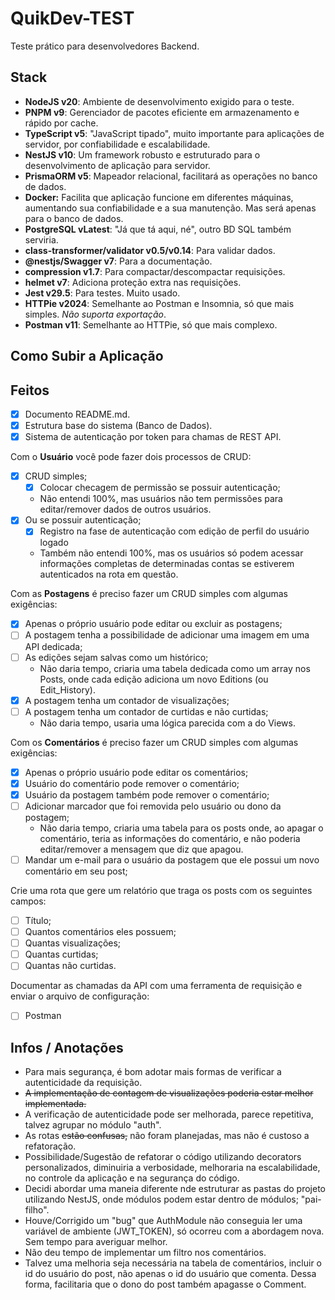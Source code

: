 # QuikDev-TEST

Teste prático para desenvolvedores Backend.

## Stack

- **NodeJS v20**: Ambiente de desenvolvimento exigido para o teste.
- **PNPM v9**: Gerenciador de pacotes eficiente em armazenamento e rápido por cache.
- **TypeScript v5**: "JavaScript tipado", muito importante para aplicações de servidor, por confiabilidade e escalabilidade.
- **NestJS v10**: Um framework robusto e estruturado para o desenvolvimento de aplicação para servidor.
- **PrismaORM v5**: Mapeador relacional, facilitará as operações no banco de dados.
- **Docker:** Facilita que aplicação funcione em diferentes máquinas, aumentando sua confiabilidade e a sua manutenção. Mas será apenas para o banco de dados.
- **PostgreSQL vLatest**: "Já que tá aqui, né", outro BD SQL também serviria.
- **class-transformer/validator v0.5/v0.14**: Para validar dados.
- **@nestjs/Swagger v7**: Para a documentação.
- **compression v1.7**: Para compactar/descompactar requisições.
- **helmet v7**: Adiciona proteção extra nas requisições.
- **Jest v29.5**: Para testes. Muito usado.
- **HTTPie v2024**: Semelhante ao Postman e Insomnia, só que mais simples. *Não suporta exportação*.
- **Postman v11**: Semelhante ao HTTPie, só que mais complexo.

## Como Subir a Aplicação

## Feitos

- [x] Documento README.md.
- [x] Estrutura base do sistema (Banco de Dados).
- [x] Sistema de autenticação por token para chamas de REST API.

Com o **Usuário** você pode fazer dois processos de CRUD:

- [x] CRUD simples;
  - [x] Colocar checagem de permissão se possuir autenticação;
  - Não entendi 100%, mas usuários não tem permissões para editar/remover dados de outros usuários.
- [x] Ou se possuir autenticação;
  - [x] Registro na fase de autenticação com edição de perfil do usuário logado
  - Também não entendi 100%, mas os usuários só podem acessar informações completas de determinadas contas se estiverem autenticados na rota em questão.

Com as **Postagens** é preciso fazer um CRUD simples com algumas exigências:

- [x] Apenas o próprio usuário pode editar ou excluir as postagens;
- [ ] A postagem tenha a possibilidade de adicionar uma imagem em uma API dedicada;
- [ ] As edições sejam salvas como um histórico;
  - Não daria tempo, criaria uma tabela dedicada como um array nos Posts, onde cada edição adiciona um novo Editions (ou Edit_History).
- [x] A postagem tenha um contador de visualizações;
- [ ] A postagem tenha um contador de curtidas e não curtidas;
  - Não daria tempo, usaria uma lógica parecida com a do Views.

Com os **Comentários** é preciso fazer um CRUD simples com algumas exigências:

- [x] Apenas o próprio usuário pode editar os comentários;
- [x] Usuário do comentário pode remover o comentário;
- [x] Usuário da postagem também pode remover o comentário;
- [ ] Adicionar marcador que foi removida pelo usuário ou dono da postagem;
  - Não daria tempo, criaria uma tabela para os posts onde, ao apagar o comentário, teria as informações do comentário, e não poderia editar/remover a mensagem que diz que apagou.
- [ ] Mandar um e-mail para o usuário da postagem que ele possui um novo comentário em seu post;

Crie uma rota que gere um relatório que traga os posts com os seguintes campos:

- [ ] Título;
- [ ] Quantos comentários eles possuem;
- [ ] Quantas visualizações;
- [ ] Quantas curtidas;
- [ ] Quantas não curtidas.

Documentar as chamadas da API com uma ferramenta de requisição e enviar o arquivo de configuração:

- [ ] Postman

## Infos / Anotações

- Para mais segurança, é bom adotar mais formas de verificar a autenticidade da requisição.
- ~~A implementação de contagem de visualizações poderia estar melhor implementada.~~
- A verificação de autenticidade pode ser melhorada, parece repetitiva, talvez agrupar no módulo "auth".
- As rotas ~~estão confusas,~~ não foram planejadas, mas não é custoso a refatoração.
- Possibilidade/Sugestão de refatorar o código utilizando decorators personalizados, diminuiria a verbosidade, melhoraria na escalabilidade, no controle da aplicação e na segurança do código.
- Decidi abordar uma maneia diferente nde estruturar as pastas do projeto utilizando NestJS, onde módulos podem estar dentro de módulos; "pai-filho".
- Houve/Corrigido um "bug" que AuthModule não conseguia ler uma variável de ambiente (JWT_TOKEN), só ocorreu com a abordagem nova. Sem tempo para averiguar melhor.
- Não deu tempo de implementar um filtro nos comentários.
- Talvez uma melhoria seja necessária na tabela de comentários, incluir o id do usuário do post, não apenas o id do usuário que comenta. Dessa forma, facilitaria que o dono do post também apagasse o Comment.
